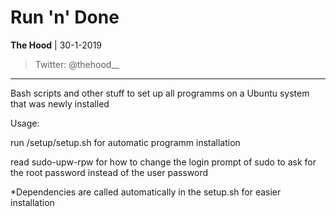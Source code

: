 # Run 'n' Done

**The Hood** | 30-1-2019

>Twitter: @thehood__

---

Bash scripts and other stuff to set up all programms on a Ubuntu system that was newly installed

Usage:

run /setup/setup.sh for automatic programm installation

read sudo-upw-rpw for how to change the login prompt of sudo to ask for the root password instead of the user password



*Dependencies are called automatically in the setup.sh for easier installation

